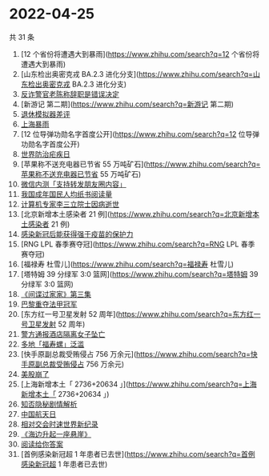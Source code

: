 # 2022-04-25

共 31 条

<!-- BEGIN -->
<!-- 最后更新时间 Mon Apr 25 2022 18:17:18 GMT+0800 (China Standard Time) -->

1. [12 个省份将遭遇大到暴雨](https://www.zhihu.com/search?q=12 个省份将遭遇大到暴雨)
1. [山东检出奥密克戎 BA.2.3 进化分支](https://www.zhihu.com/search?q=山东检出奥密克戎 BA.2.3 进化分支)
1. [反诈警官老陈称辞职是错误决定](https://www.zhihu.com/search?q=反诈警官老陈称辞职是错误决定)
1. [新游记 第二期](https://www.zhihu.com/search?q=新游记 第二期)
1. [退休模拟器差评](https://www.zhihu.com/search?q=退休模拟器差评)
1. [上海暴雨](https://www.zhihu.com/search?q=上海暴雨)
1. [12 位导弹功勋名字首度公开](https://www.zhihu.com/search?q=12 位导弹功勋名字首度公开)
1. [世界防治疟疾日](https://www.zhihu.com/search?q=世界防治疟疾日)
1. [苹果称不送充电器已节省 55 万吨矿石](https://www.zhihu.com/search?q=苹果称不送充电器已节省 55 万吨矿石)
1. [微信内测「支持转发朋友圈内容」](https://www.zhihu.com/search?q=微信内测「支持转发朋友圈内容」)
1. [我国成年国民人均纸书阅读量](https://www.zhihu.com/search?q=我国成年国民人均纸书阅读量)
1. [计算机专家李三立院士因病逝世](https://www.zhihu.com/search?q=计算机专家李三立院士因病逝世)
1. [北京新增本土感染者 21 例](https://www.zhihu.com/search?q=北京新增本土感染者 21 例)
1. [感染新冠后能获得强于疫苗的保护力](https://www.zhihu.com/search?q=感染新冠后能获得强于疫苗的保护力)
1. [RNG LPL 春季赛夺冠](https://www.zhihu.com/search?q=RNG LPL 春季赛夺冠)
1. [福禄寿 杜雪儿](https://www.zhihu.com/search?q=福禄寿 杜雪儿)
1. [塔特姆 39 分绿军 3:0 篮网](https://www.zhihu.com/search?q=塔特姆 39 分绿军 3:0 篮网)
1. [《间谍过家家》第三集](https://www.zhihu.com/search?q=《间谍过家家》第三集)
1. [巴黎重夺法甲冠军](https://www.zhihu.com/search?q=巴黎重夺法甲冠军)
1. [东方红一号卫星发射 52 周年](https://www.zhihu.com/search?q=东方红一号卫星发射 52 周年)
1. [警方通报酒店隔离女子坠亡](https://www.zhihu.com/search?q=警方通报酒店隔离女子坠亡)
1. [多地「福寿螺」泛滥](https://www.zhihu.com/search?q=多地「福寿螺」泛滥)
1. [快手原副总裁受贿侵占 756 万余元](https://www.zhihu.com/search?q=快手原副总裁受贿侵占 756 万余元)
1. [美股崩了](https://www.zhihu.com/search?q=美股崩了)
1. [上海新增本土「 2736+20634 」](https://www.zhihu.com/search?q=上海新增本土「 2736+20634 」)
1. [知否隐秘剧情解析](https://www.zhihu.com/search?q=知否隐秘剧情解析)
1. [中国航天日](https://www.zhihu.com/search?q=中国航天日)
1. [相对交会时速世界新纪录](https://www.zhihu.com/search?q=相对交会时速世界新纪录)
1. [《海边升起一座悬崖》](https://www.zhihu.com/search?q=《海边升起一座悬崖》)
1. [阅读给你答案](https://www.zhihu.com/search?q=阅读给你答案)
1. [首例感染新冠超 1 年患者已去世](https://www.zhihu.com/search?q=首例感染新冠超 1 年患者已去世)

<!-- END -->
